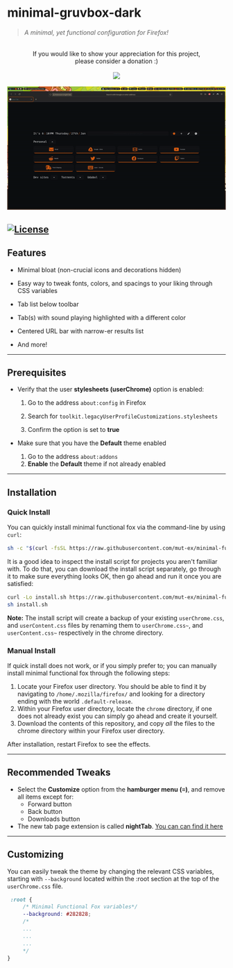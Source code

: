 # minimal-gruvbox-dark

> ###### *A minimal, yet functional configuration for Firefox!*

<p align="center">
If you would like to show your appreciation for this project,<br>please consider a donation :)<br><br>
<a href="https://www.buymeacoffee.com/326ositoW">
<img src="https://www.buymeacoffee.com/assets/img/guidelines/download-assets-2.svg" /></a>
<p>

![Demo](https://raw.githubusercontent.com/OSITO326/Firefox-Gruvbox-CSS/main/demo.gif)

[![License](http://img.shields.io/:license-mit-blue.svg)](http://doge.mit-license.org)
------
## Features

- Minimal bloat (non-crucial icons and decorations hidden)

- Easy way to tweak fonts, colors, and spacings to your liking through CSS variables

- Tab list below toolbar

- Tab(s) with sound playing highlighted with a different color

- Centered URL bar with narrow-er results list

- And more!

------

## Prerequisites

* Verify that the user **stylesheets (userChrome)** option is enabled:
  1. Go to the address `about:config` in Firefox

  2. Search for `toolkit.legacyUserProfileCustomizations.stylesheets`

  3. Confirm the option is set to **true**



* Make sure that you have the **Default** theme enabled
  1. Go to the address `about:addons`
  2. **Enable** the **Default** theme if not already enabled


------

## Installation

### Quick Install

You can quickly install minimal functional fox via the command-line by using `curl`:

```bash
sh -c "$(curl -fsSL https://raw.githubusercontent.com/mut-ex/minimal-functional-fox/master/install.sh)"
```

It is a good idea to inspect the install script for projects you aren't familiar with. To do that, you can download the install script separately, go through it to make sure everything looks OK, then go ahead and run it once you are satisfied:

```bash
curl -Lo install.sh https://raw.githubusercontent.com/mut-ex/minimal-functional-fox/master/install.sh
sh install.sh
```

**Note:** The install script will create a backup of your existing `userChrome.css`, and `userContent.css` files by renaming them to `userChrome.css~`, and `userContent.css~` respectively in the chrome directory.

### Manual Install

If quick install does not work, or if you simply prefer to; you can manually install  minimal functional fox through the following steps:

1. Locate your Firefox user directory. You should be able to find it by navigating to `/home/.mozilla/firefox/` and looking for a directory ending with the world `.default-release`.
2. Within your Firefox user directory, locate the `chrome` directory, if one does not already exist you can simply go ahead and create it yourself.
3. Download the contents of this repository, and copy *all* the files to the chrome directory within your Firefox user directory.

After installation, restart Firefox to see the effects.

------


## Recommended Tweaks

* Select the **Customize** option from the **hamburger menu** **(≡)**, and remove all items except for:
    * Forward button
    * Back button
    * Downloads button
* The new tab page extension is called **nightTab**. [You can can find it here](https://addons.mozilla.org/en-US/firefox/addon/nighttab/)

------

## Customizing

You can easily tweak the theme by changing the relevant CSS variables, starting with `--background` located within the :root section at the top of the `userChrome.css` file.

```css
 :root {
     /* Minimal Functional Fox variables*/
     --background: #282828;
     /*
     ...
     ...
     ...
     */
}
```

